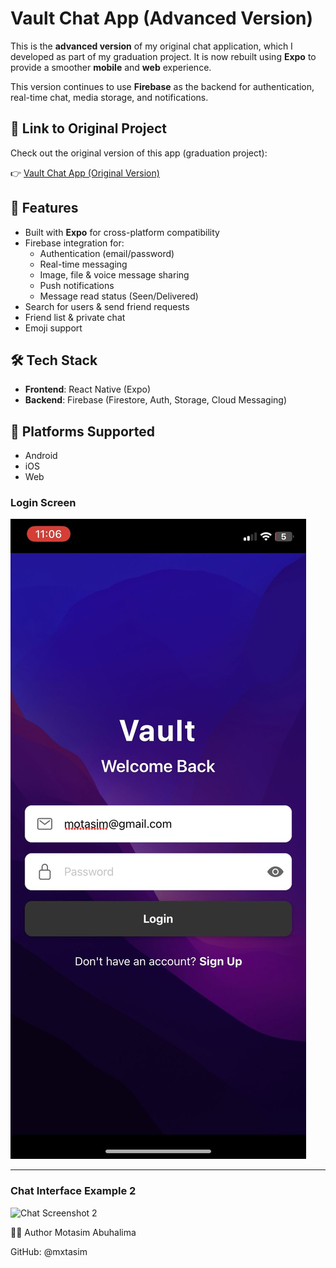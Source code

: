 # Vault Chat App (Advanced Version)

This is the **advanced version** of my original chat application, which I developed as part of my graduation project. It is now rebuilt using **Expo** to provide a smoother **mobile** and **web** experience.

This version continues to use **Firebase** as the backend for authentication, real-time chat, media storage, and notifications.

## 🔗 Link to Original Project

Check out the original version of this app (graduation project):

👉 [Vault Chat App (Original Version)](https://github.com/mxtasim/Vault-Chat-App)

## 🚀 Features

- Built with **Expo** for cross-platform compatibility
- Firebase integration for:
  - Authentication (email/password)
  - Real-time messaging
  - Image, file & voice message sharing
  - Push notifications
  - Message read status (Seen/Delivered)
- Search for users & send friend requests
- Friend list & private chat
- Emoji support

## 🛠️ Tech Stack

- **Frontend**: React Native (Expo)
- **Backend**: Firebase (Firestore, Auth, Storage, Cloud Messaging)

## 📱 Platforms Supported

- Android
- iOS
- Web

### Login Screen

![Chat Screenshot 1](1.jpeg)

---

### Chat Interface Example 2

![Chat Screenshot 2](src/sc2.png)

🧑‍💻 Author
Motasim Abuhalima

GitHub: @mxtasim


